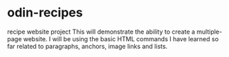 # odin-recipes
recipe website project
This will demonstrate the ability to create a multiple-page website. I will be using the basic HTML commands I have learned so far related to paragraphs, anchors, image links and lists.